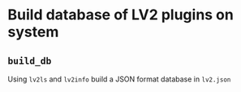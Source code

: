 # Build database of LV2 plugins on system

## `build_db`

Using `lv2ls` and `lv2info` build a JSON format database in `lv2.json`

